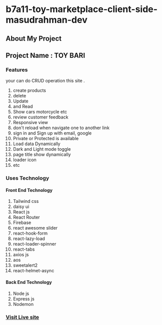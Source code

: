 # b7a11-toy-marketplace-client-side-masudrahman-dev

## About My Project

## Project Name : TOY BARI

### Features

your can do CRUD operation this site .

1. create products
2. delete
3. Update
4. and Read
5. Show cars motorcycle etc
6. review customer feedback
7. Responsive view
8. don't reload when navigate one to another link
9. sign in and Sign up with email, google
10. Private or Protected is available
11. Load data Dynamically
12. Dark and Light mode toggle
13. page title show dynamically
14. loader icon  
15. etc

### Uses Technology

#### Front End Technology

1. Tailwind css
2. daisy ui
3. React js
4. React Router
5. Firebase
6. react awesome slider
7. react-hook-form
8. react-lazy-load
9. react-loader-spinner
10. react-tabs
11. axios js
12. aos
13. sweetalert2
14. react-helmet-async

#### Back End Technology

1. Node js
2. Express js
3. Nodemon

### [Visit Live site](https://toy-marketplace-client-ddd63.web.app/)

